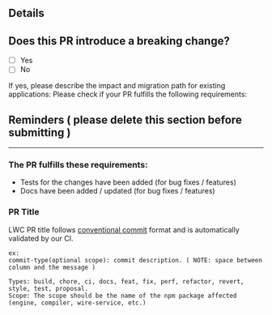 
## Details


## Does this PR introduce a breaking change?

* [ ] Yes
* [ ] No

If yes, please describe the impact and migration path for existing applications:
Please check if your PR fulfills the following requirements:


## Reminders ( please delete this section before submitting )
-------------------------------------------------------------

### The PR fulfills these requirements:
* Tests for the changes have been added (for bug fixes / features)
* Docs have been added / updated (for bug fixes / features)  

### PR Title
LWC PR title follows [conventional commit](https://github.com/salesforce/lwc/blob/master/CONTRIBUTING.md#create-a-pull-request) format and is automatically validated by our CI. 
```shell
ex:
commit-type(optional scope): commit description. ( NOTE: space between column and the message )

Types: build, chore, ci, docs, feat, fix, perf, refactor, revert, style, test, proposal.
Scope: The scope should be the name of the npm package affected (engine, compiler, wire-service, etc.)
```
